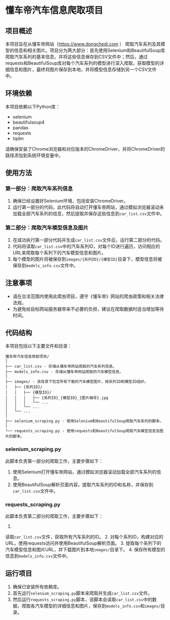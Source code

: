 # 懂车帝汽车信息爬取项目

## 项目概述

本项目旨在从懂车帝网站（https://www.dongchedi.com ） 爬取汽车系列及其模型的信息和相关图片。项目分为两大部分：首先使用Selenium和BeautifulSoup库爬取汽车系列的基本信息，并将这些信息保存到CSV文件中；然后，通过requests和BeautifulSoup库对每个汽车系列的模型进行深入爬取，获取模型的详细信息和图片，最终将图片保存到本地，并将模型信息存储到另一个CSV文件中。

## 环境依赖

本项目依赖以下Python库：

- selenium
- beautifulsoup4
- pandas
- requests
- tqdm

请确保安装了Chrome浏览器和对应版本的ChromeDriver，并将ChromeDriver的路径添加到系统环境变量中。

## 使用方法

### 第一部分：爬取汽车系列信息

1. 确保已经设置好Selenium环境，包括安装ChromeDriver。
2. 运行第一部分的代码，此代码将自动打开懂车帝网站，通过模拟浏览器滚动来加载全部汽车系列的信息，然后提取并保存这些信息到`car_list.csv`文件中。

### 第二部分：爬取汽车模型信息及图片

1. 在成功执行第一部分代码并生成`car_list.csv`文件后，运行第二部分的代码。
2. 代码将读取`car_list.csv`中的汽车系列ID，对每个ID进行遍历，访问相应的URL来爬取每个系列下的汽车模型信息和图片。
3. 每个模型的图片将被保存到`images/{系列ID}/{模型ID}`目录下，模型信息将被保存到`models_info.csv`文件中。

## 注意事项

- 请在合法范围内使用此爬虫项目，遵守《懂车帝》网站的爬虫政策和相关法律法规。
- 为避免给目标网站服务器带来不必要的负担，建议在爬取数据时适当增加等待时间。

## 代码结构

本项目包括以下主要文件和目录：

```
懂车帝汽车信息爬取项目/
│
├── car_list.csv - 存储从懂车帝网站爬取的汽车系列信息。
├── models_info.csv - 存储从懂车帝网站爬取的汽车模型信息。
│
├── images/ - 该目录下包含所有下载的汽车模型图片，按系列ID和模型ID组织。
│   ├── {系列ID}/
│   │   ├── {模型ID}/
│   │   │   ├── {系列ID}_{模型ID}_{图片编号}.jpg
│   │   │   └── ...
│   │   └── ...
│   └── ...
│
├── selenium_scraping.py - 使用Selenium和BeautifulSoup爬取汽车系列的脚本。
│
└── requests_scraping.py - 使用requests和BeautifulSoup爬取汽车模型信息及图片的脚本。
```

### selenium_scraping.py

此脚本负责第一部分的爬取工作，主要步骤如下：

1. 使用Selenium打开懂车帝网站，通过模拟浏览器滚动加载全部汽车系列的信息。
2. 使用BeautifulSoup解析页面内容，提取汽车系列的ID和名称，并保存到`car_list.csv`文件中。

### requests_scraping.py

此脚本负责第二部分的爬取工作，主要步骤如下：

1.

 读取`car_list.csv`文件，获取所有汽车系列的ID。
2. 对每个系列ID，构建对应的URL，使用requests访问并使用BeautifulSoup解析页面。
3. 提取每个系列下的汽车模型信息和图片URL，并下载图片到本地`images/`目录下。
4. 保存所有模型的信息到`models_info.csv`文件中。

## 运行项目

1. 确保已安装所有依赖库。
2. 首先运行`selenium_scraping.py`脚本来爬取并生成`car_list.csv`文件。
3. 然后运行`requests_scraping.py`脚本，该脚本会读取`car_list.csv`中的数据，爬取各汽车模型的详细信息和图片，保存到`models_info.csv`和`images/`目录。
